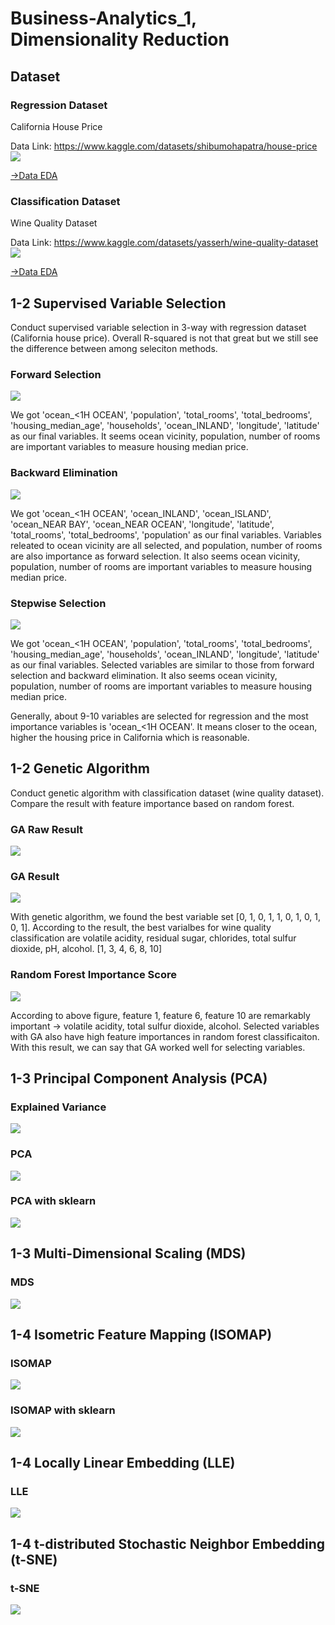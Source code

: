 # Business-Analytics_1, Dimensionality Reduction 

## Dataset 
### Regression Dataset

California House Price

Data Link: https://www.kaggle.com/datasets/shibumohapatra/house-price
![](https://github.com/goeunchae/Business-Analytics_1/blob/main/pics/EDA_housing_raw.PNG)

[->Data EDA](https://github.com/goeunchae/Business-Analytics_1/tree/main/EDA_housing.ipynb)


### Classification Dataset

Wine Quality Dataset

Data Link: https://www.kaggle.com/datasets/yasserh/wine-quality-dataset
![](https://github.com/goeunchae/Business-Analytics_1/blob/main/pics/EDA_wine_raw.PNG)

[->Data EDA](https://github.com/goeunchae/Business-Analytics_1/tree/main/EDA_wine.ipynb)

## 1-2 Supervised Variable Selection 

Conduct supervised variable selection in 3-way with regression dataset (California house price). 
Overall R-squared is not that great but we still see the difference between among seleciton methods.


### Forward Selection 
![](https://github.com/goeunchae/Business-Analytics_1/blob/main/pics/1_2_forward_selection.png)


We got 'ocean_<1H OCEAN', 'population', 'total_rooms', 'total_bedrooms', 'housing_median_age', 'households', 'ocean_INLAND', 'longitude', 'latitude' as our final variables. It seems ocean vicinity, population, number of rooms are important variables to measure housing median price. 

### Backward Elimination
![](https://github.com/goeunchae/Business-Analytics_1/blob/main/pics/1_2_backward_elimination.png)


We got 'ocean_<1H OCEAN', 'ocean_INLAND', 'ocean_ISLAND', 'ocean_NEAR BAY', 'ocean_NEAR OCEAN', 'longitude', 'latitude', 'total_rooms', 'total_bedrooms', 'population' as our final variables. Variables releated to ocean vicinity are all selected, and population, number of rooms are also importance as forward selection. It also seems ocean vicinity, population, number of rooms are important variables to measure housing median price. 


### Stepwise Selection
![](https://github.com/goeunchae/Business-Analytics_1/blob/main/pics/1_2_stepwise_selection.png)

We got 'ocean_<1H OCEAN', 'population', 'total_rooms', 'total_bedrooms', 'housing_median_age', 'households', 'ocean_INLAND', 'longitude', 'latitude' as our final variables. Selected variables are similar to those from forward selection and backward elimination. It also seems ocean vicinity, population, number of rooms are important variables to measure housing median price. 

Generally, about 9-10 variables are selected for regression and the most importance variables is 'ocean_<1H OCEAN'. It means closer to the ocean, higher the housing price in California which is reasonable. 


## 1-2 Genetic Algorithm

Conduct genetic algorithm with classification dataset (wine quality dataset). Compare the result with feature importance based on random forest. 


### GA Raw Result 
![](https://github.com/goeunchae/Business-Analytics_1/blob/main/pics/1_2_GA_results.PNG)

### GA Result 
![](https://github.com/goeunchae/Business-Analytics_1/blob/main/pics/1_2_GA_wine.PNG)

With genetic algorithm, we found the best variable set [0, 1, 0, 1, 1, 0, 1, 0, 1, 0, 1]. According to the result, the best varialbes for wine quality classification are volatile acidity, residual sugar, chlorides, total sulfur dioxide, pH, alcohol. [1, 3, 4, 6, 8, 10]

### Random Forest Importance Score 
![](https://github.com/goeunchae/Business-Analytics_1/blob/main/pics/1_2_feature_importance.png)

According to above figure, feature 1, feature 6, feature 10 are remarkably important -> volatile acidity, total sulfur dioxide, alcohol. 
Selected variables with GA also have high feature importances in random forest classificaiton. With this result, we can say that GA worked well for selecting variables. 


## 1-3 Principal Component Analysis (PCA) 
### Explained Variance 
![](https://github.com/goeunchae/Business-Analytics_1/blob/main/pics/1_3_percentage_of_explained_variance.png)



### PCA 
![](https://github.com/goeunchae/Business-Analytics_1/blob/main/pics/1_3_pca_results.png)

### PCA with sklearn  
![](https://github.com/goeunchae/Business-Analytics_1/blob/main/pics/1_3_pca_sklearn.png)


## 1-3 Multi-Dimensional Scaling (MDS) 
### MDS
![](https://github.com/goeunchae/Business-Analytics_1/blob/main/pics/1_3_MDS_sklearn.png)

## 1-4 Isometric Feature Mapping (ISOMAP) 
### ISOMAP
![](https://github.com/goeunchae/Business-Analytics_1/blob/main/pics/1_4_isomap_results.png)

### ISOMAP with sklearn
![](https://github.com/goeunchae/Business-Analytics_1/blob/main/pics/1_4_isomap_results_with_sklearn.png)

## 1-4 Locally Linear Embedding (LLE) 
### LLE
![](https://github.com/goeunchae/Business-Analytics_1/blob/main/pics/1_4_LLE_results.png)

## 1-4 t-distributed Stochastic Neighbor Embedding (t-SNE)  
### t-SNE
![](https://github.com/goeunchae/Business-Analytics_1/blob/main/pics/1_4_t-SNE_results.png)

